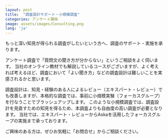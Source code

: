 ```yaml
---
layout: post
title:  "調査設計サポート・小規模調査"
categories: アンケート関係
image: assets/images/Consulting.png
lang: 'ja'
---
```

もっと深い知見が得られる調査がしたいという方へ、調査のサポート・実施を承ります。

アンケート調査で「質問文の聞き方が分からない」というご相談をよく伺います。
当社のオンライン教材でも解説しているコースがございますが、よく考えれば考えるほど、調査において「よい聞き方」などの調査設計は難しいことを実感されるかと思います。

調査設計は、知見・経験のある人によるレビュー（エキスパート・レビュー）でも改善しますが、本格的な調査では、事前に小規模実験（フォーカスグループ）を行なうことでブラッシュアップします。
このような小規模調査では、調査設計を見直すための知見を得るため、本調査よりも自由度の高い調査が必要となります。
当社では、エキスパート・レビューからAskaを活用したフォーカスグループの実施まで承っております。

ご興味のある方は、ぜひお気軽に「お問合せ」からご相談ください。
